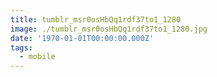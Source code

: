 ```yaml
---
title: tumblr_msr0osHbQq1rdf37to1_1280
image: ./tumblr_msr0osHbQq1rdf37to1_1280.jpg
date: '1970-01-01T00:00:00.000Z'
tags:
  - mobile
---
```


